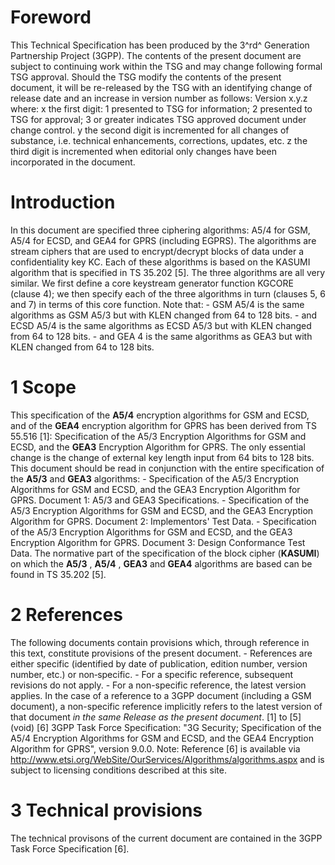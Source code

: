 # Foreword
This Technical Specification has been produced by the 3^rd^ Generation
Partnership Project (3GPP).
The contents of the present document are subject to continuing work within the
TSG and may change following formal TSG approval. Should the TSG modify the
contents of the present document, it will be re-released by the TSG with an
identifying change of release date and an increase in version number as
follows:
Version x.y.z
where:
x the first digit:
1 presented to TSG for information;
2 presented to TSG for approval;
3 or greater indicates TSG approved document under change control.
y the second digit is incremented for all changes of substance, i.e. technical
enhancements, corrections, updates, etc.
z the third digit is incremented when editorial only changes have been
incorporated in the document.
# Introduction
In this document are specified three ciphering algorithms: A5/4 for GSM, A5/4
for ECSD, and GEA4 for GPRS (including EGPRS). The algorithms are stream
ciphers that are used to encrypt/decrypt blocks of data under a
confidentiality key KC. Each of these algorithms is based on the KASUMI
algorithm that is specified in TS 35.202 [5]. The three algorithms are all
very similar. We first define a core keystream generator function KGCORE
(clause 4); we then specify each of the three algorithms in turn (clauses 5, 6
and 7) in terms of this core function.
Note that:
\- GSM A5/4 is the same algorithms as GSM A5/3 but with KLEN changed from 64
to 128 bits.
\- and ECSD A5/4 is the same algorithms as ECSD A5/3 but with KLEN changed
from 64 to 128 bits.
\- and GEA 4 is the same algorithms as GEA3 but with KLEN changed from 64 to
128 bits.
# 1 Scope
This specification of the **A5/4** encryption algorithms for GSM and ECSD, and
of the **GEA4** encryption algorithm for GPRS has been derived from TS 55.516
[1]: Specification of the A5/3 Encryption Algorithms for GSM and ECSD, and the
**GEA3** Encryption Algorithm for GPRS. The only essential change is the
change of external key length input from 64 bits to 128 bits.
This document should be read in conjunction with the entire specification of
the **A5/3** and **GEA3** algorithms:
\- Specification of the A5/3 Encryption Algorithms for GSM and ECSD, and the
GEA3 Encryption Algorithm for GPRS. Document 1: A5/3 and GEA3 Specifications.
\- Specification of the A5/3 Encryption Algorithms for GSM and ECSD, and the
GEA3 Encryption Algorithm for GPRS. Document 2: Implementors' Test Data.
\- Specification of the A5/3 Encryption Algorithms for GSM and ECSD, and the
GEA3 Encryption Algorithm for GPRS. Document 3: Design Conformance Test Data.
The normative part of the specification of the block cipher (**KASUMI**) on
which the **A5/3** , **A5/4** , **GEA3** and **GEA4** algorithms are based can
be found in TS 35.202 [5].
# 2 References
The following documents contain provisions which, through reference in this
text, constitute provisions of the present document.
\- References are either specific (identified by date of publication, edition
number, version number, etc.) or non‑specific.
\- For a specific reference, subsequent revisions do not apply.
\- For a non-specific reference, the latest version applies. In the case of a
reference to a 3GPP document (including a GSM document), a non-specific
reference implicitly refers to the latest version of that document _in the
same Release as the present document_.
[1] to [5] (void)
[6] 3GPP Task Force Specification: \"3G Security; Specification of the A5/4
Encryption Algorithms for GSM and ECSD, and the GEA4 Encryption Algorithm for
GPRS\", version 9.0.0.
Note: Reference [6] is available via
http://www.etsi.org/WebSite/OurServices/Algorithms/algorithms.aspx and is
subject to licensing conditions described at this site.
# 3 Technical provisions
The technical provisons of the current document are contained in the 3GPP Task
Force Specification [6].
#